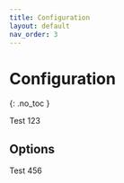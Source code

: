 ```yaml
---
title: Configuration
layout: default
nav_order: 3
---
```


# Configuration
{: .no_toc }

Test 123

## Options

Test 456